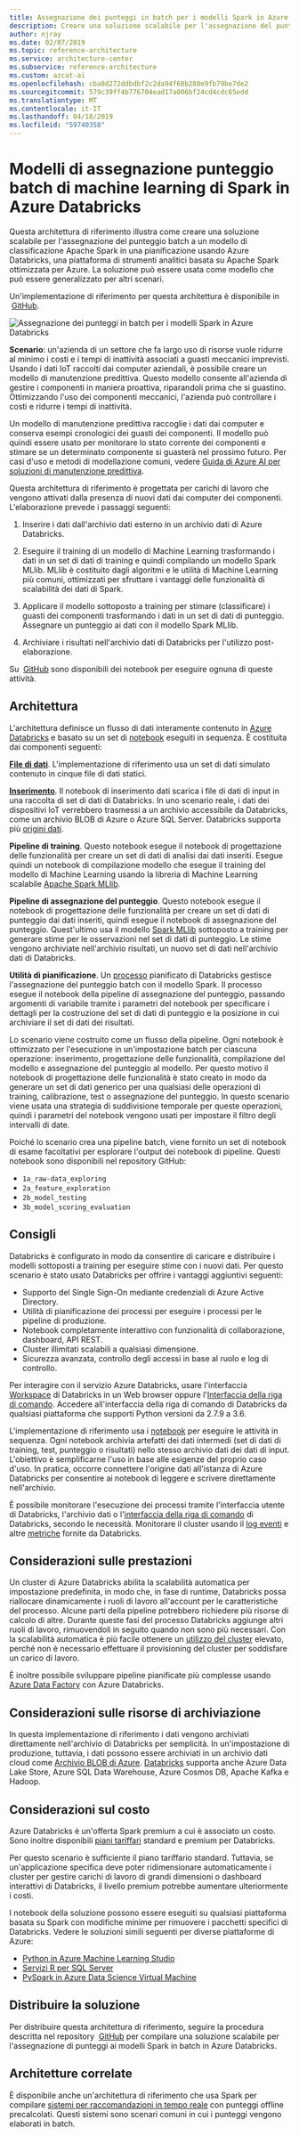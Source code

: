 ```yaml
---
title: Assegnazione dei punteggi in batch per i modelli Spark in Azure Databricks
description: Creare una soluzione scalabile per l'assegnazione del punteggio batch a un modello di classificazione Apache Spark in una pianificazione usando Azure Databricks.
author: njray
ms.date: 02/07/2019
ms.topic: reference-architecture
ms.service: architecture-center
ms.subservice: reference-architecture
ms.custom: azcat-ai
ms.openlocfilehash: cba8d272ddbdbf2c2da94f68b288e9fb79be7de2
ms.sourcegitcommit: 579c39ff4b776704ead17a006bf24cd4cdc65edd
ms.translationtype: MT
ms.contentlocale: it-IT
ms.lasthandoff: 04/18/2019
ms.locfileid: "59740358"
---
```

# <a name="batch-scoring-of-spark-machine-learning-models-on-azure-databricks"></a>Modelli di assegnazione punteggio batch di machine learning di Spark in Azure Databricks

Questa architettura di riferimento illustra come creare una soluzione scalabile per l'assegnazione del punteggio batch a un modello di classificazione Apache Spark in una pianificazione usando Azure Databricks, una piattaforma di strumenti analitici basata su Apache Spark ottimizzata per Azure. La soluzione può essere usata come modello che può essere generalizzato per altri scenari.

Un'implementazione di riferimento per questa architettura è disponibile in  [GitHub][github].

![Assegnazione dei punteggi in batch per i modelli Spark in Azure Databricks](./_images/batch-scoring-spark.png)

**Scenario**: un'azienda di un settore che fa largo uso di risorse vuole ridurre al minimo i costi e i tempi di inattività associati a guasti meccanici imprevisti. Usando i dati IoT raccolti dai computer aziendali, è possibile creare un modello di manutenzione predittiva. Questo modello consente all'azienda di gestire i componenti in maniera proattiva, riparandoli prima che si guastino. Ottimizzando l'uso dei componenti meccanici, l'azienda può controllare i costi e ridurre i tempi di inattività.

Un modello di manutenzione predittiva raccoglie i dati dai computer e conserva esempi cronologici dei guasti dei componenti. Il modello può quindi essere usato per monitorare lo stato corrente dei componenti e stimare se un determinato componente si guasterà nel prossimo futuro. Per casi d'uso e metodi di modellazione comuni, vedere [Guida di Azure AI per soluzioni di manutenzione predittiva][ai-guide].

Questa architettura di riferimento è progettata per carichi di lavoro che vengono attivati dalla presenza di nuovi dati dai computer dei componenti. L'elaborazione prevede i passaggi seguenti:

1. Inserire i dati dall'archivio dati esterno in un archivio dati di Azure Databricks.

2. Eseguire il training di un modello di Machine Learning trasformando i dati in un set di dati di training e quindi compilando un modello Spark MLlib. MLlib è costituito dagli algoritmi e le utilità di Machine Learning più comuni, ottimizzati per sfruttare i vantaggi delle funzionalità di scalabilità dei dati di Spark.

3. Applicare il modello sottoposto a training per stimare (classificare) i guasti dei componenti trasformando i dati in un set di dati di punteggio. Assegnare un punteggio ai dati con il modello Spark MLlib.

4. Archiviare i risultati nell'archivio dati di Databricks per l'utilizzo post-elaborazione.

Su  [GitHub][github] sono disponibili dei notebook per eseguire ognuna di queste attività.

## <a name="architecture"></a>Architettura

L'architettura definisce un flusso di dati interamente contenuto in [Azure Databricks][databricks] e basato su un set di [notebook][notebooks] eseguiti in sequenza. È costituita dai componenti seguenti:

**[File di dati][github]**. L'implementazione di riferimento usa un set di dati simulato contenuto in cinque file di dati statici.

**[Inserimento][notebooks]**. Il notebook di inserimento dati scarica i file di dati di input in una raccolta di set di dati di Databricks. In uno scenario reale, i dati dei dispositivi IoT verrebbero trasmessi a un archivio accessibile da Databricks, come un archivio BLOB di Azure o Azure SQL Server. Databricks supporta più [origini dati][data-sources].

**Pipeline di training**. Questo notebook esegue il notebook di progettazione delle funzionalità per creare un set di dati di analisi dai dati inseriti. Esegue quindi un notebook di compilazione modello che esegue il training del modello di Machine Learning usando la libreria di Machine Learning scalabile [Apache Spark MLlib][mllib].

**Pipeline di assegnazione del punteggio**. Questo notebook esegue il notebook di progettazione delle funzionalità per creare un set di dati di punteggio dai dati inseriti, quindi esegue il notebook di assegnazione del punteggio. Quest'ultimo usa il modello [Spark MLlib][mllib-spark] sottoposto a training per generare stime per le osservazioni nel set di dati di punteggio. Le stime vengono archiviate nell'archivio risultati, un nuovo set di dati nell'archivio dati di Databricks.

**Utilità di pianificazione**. Un [processo][job] pianificato di Databricks gestisce l'assegnazione del punteggio batch con il modello Spark. Il processo esegue il notebook della pipeline di assegnazione del punteggio, passando argomenti di variabile tramite i parametri del notebook per specificare i dettagli per la costruzione del set di dati di punteggio e la posizione in cui archiviare il set di dati dei risultati.

Lo scenario viene costruito come un flusso della pipeline. Ogni notebook è ottimizzato per l'esecuzione in un'impostazione batch per ciascuna operazione: inserimento, progettazione delle funzionalità, compilazione del modello e assegnazione del punteggio al modello. Per questo motivo il notebook di progettazione delle funzionalità è stato creato in modo da generare un set di dati generico per una qualsiasi delle operazioni di training, calibrazione, test o assegnazione del punteggio. In questo scenario viene usata una strategia di suddivisione temporale per queste operazioni, quindi i parametri del notebook vengono usati per impostare il filtro degli intervalli di date.

Poiché lo scenario crea una pipeline batch, viene fornito un set di notebook di esame facoltativi per esplorare l'output dei notebook di pipeline. Questi notebook sono disponibili nel repository GitHub:

- `1a_raw-data_exploring`
- `2a_feature_exploration`
- `2b_model_testing`
- `3b_model_scoring_evaluation`

## <a name="recommendations"></a>Consigli

Databricks è configurato in modo da consentire di caricare e distribuire i modelli sottoposti a training per eseguire stime con i nuovi dati. Per questo scenario è stato usato Databricks per offrire i vantaggi aggiuntivi seguenti:

- Supporto del Single Sign-On mediante credenziali di Azure Active Directory.
- Utilità di pianificazione dei processi per eseguire i processi per le pipeline di produzione.
- Notebook completamente interattivo con funzionalità di collaborazione, dashboard, API REST.
- Cluster illimitati scalabili a qualsiasi dimensione.
- Sicurezza avanzata, controllo degli accessi in base al ruolo e log di controllo.

Per interagire con il servizio Azure Databricks, usare l'interfaccia [Workspace][workspace] di Databricks in un Web browser oppure l'[Interfaccia della riga di comando][cli]. Accedere all'interfaccia della riga di comando di Databricks da qualsiasi piattaforma che supporti Python versioni da 2.7.9 a 3.6.

L'implementazione di riferimento usa i [notebook][notebooks] per eseguire le attività in sequenza. Ogni notebook archivia artefatti dei dati intermedi (set di dati di training, test, punteggio o risultati) nello stesso archivio dati dei dati di input. L'obiettivo è semplificarne l'uso in base alle esigenze del proprio caso d'uso. In pratica, occorre connettere l'origine dati all'istanza di Azure Databricks per consentire ai notebook di leggere e scrivere direttamente nell'archivio.

È possibile monitorare l'esecuzione dei processi tramite l'interfaccia utente di Databricks, l'archivio dati o l'[interfaccia della riga di comando][cli] di Databricks, secondo le necessità. Monitorare il cluster usando il [log eventi][log] e altre [metriche][metrics] fornite da Databricks.

## <a name="performance-considerations"></a>Considerazioni sulle prestazioni

Un cluster di Azure Databricks abilita la scalabilità automatica per impostazione predefinita, in modo che, in fase di runtime, Databricks possa riallocare dinamicamente i ruoli di lavoro all'account per le caratteristiche del processo. Alcune parti della pipeline potrebbero richiedere più risorse di calcolo di altre. Durante queste fasi del processo Databricks aggiunge altri ruoli di lavoro, rimuovendoli in seguito quando non sono più necessari. Con la scalabilità automatica è più facile ottenere un [utilizzo del cluster][cluster] elevato, perché non è necessario effettuare il provisioning del cluster per soddisfare un carico di lavoro.

È inoltre possibile sviluppare pipeline pianificate più complesse usando [Azure Data Factory][adf] con Azure Databricks.

## <a name="storage-considerations"></a>Considerazioni sulle risorse di archiviazione

In questa implementazione di riferimento i dati vengono archiviati direttamente nell'archivio di Databricks per semplicità. In un'impostazione di produzione, tuttavia, i dati possono essere archiviati in un archivio dati cloud come [Archivio BLOB di Azure][blob]. [Databricks][databricks-connect] supporta anche Azure Data Lake Store, Azure SQL Data Warehouse, Azure Cosmos DB, Apache Kafka e Hadoop.

## <a name="cost-considerations"></a>Considerazioni sul costo

Azure Databricks è un'offerta Spark premium a cui è associato un costo. Sono inoltre disponibili [piani tariffari][pricing] standard e premium per Databricks.

Per questo scenario è sufficiente il piano tariffario standard. Tuttavia, se un'applicazione specifica deve poter ridimensionare automaticamente i cluster per gestire carichi di lavoro di grandi dimensioni o dashboard interattivi di Databricks, il livello premium potrebbe aumentare ulteriormente i costi.

I notebook della soluzione possono essere eseguiti su qualsiasi piattaforma basata su Spark con modifiche minime per rimuovere i pacchetti specifici di Databricks. Vedere le soluzioni simili seguenti per diverse piattaforme di Azure:

- [Python in Azure Machine Learning Studio][python-aml]
- [Servizi R per SQL Server][sql-r]
- [PySpark in Azure Data Science Virtual Machine][py-dvsm]

## <a name="deploy-the-solution"></a>Distribuire la soluzione

Per distribuire questa architettura di riferimento, seguire la procedura descritta nel repository  [GitHub][github] per compilare una soluzione scalabile per l'assegnazione di punteggi ai modelli Spark in batch in Azure Databricks.

## <a name="related-architectures"></a>Architetture correlate

È disponibile anche un'architettura di riferimento che usa Spark per compilare [sistemi per raccomandazioni in tempo reale][recommendation] con punteggi offline precalcolati. Questi sistemi sono scenari comuni in cui i punteggi vengono elaborati in batch.

[adf]: https://azure.microsoft.com/blog/operationalize-azure-databricks-notebooks-using-data-factory/
[ai-guide]: /azure/machine-learning/team-data-science-process/cortana-analytics-playbook-predictive-maintenance
[blob]: https://docs.databricks.com/spark/latest/data-sources/azure/azure-storage.html
[cli]: https://docs.databricks.com/user-guide/dev-tools/databricks-cli.html
[cluster]: https://docs.azuredatabricks.net/user-guide/clusters/sizing.html
[databricks]: /azure/azure-databricks/
[databricks-connect]: /azure/azure-databricks/databricks-connect-to-data-sources
[data-sources]: https://docs.databricks.com/spark/latest/data-sources/index.html
[github]: https://github.com/Azure/BatchSparkScoringPredictiveMaintenance
[job]: https://docs.databricks.com/user-guide/jobs.html
[log]: https://docs.databricks.com/user-guide/clusters/event-log.html
[metrics]: https://docs.databricks.com/user-guide/clusters/metrics.html
[mllib]: https://docs.databricks.com/spark/latest/mllib/index.html
[mllib-spark]: https://docs.databricks.com/spark/latest/mllib/index.html#apache-spark-mllib
[notebooks]: https://docs.databricks.com/user-guide/notebooks/index.html
[pricing]: https://azure.microsoft.com/en-us/pricing/details/databricks/
[python-aml]: https://gallery.azure.ai/Notebook/Predictive-Maintenance-Modelling-Guide-Python-Notebook-1
[py-dvsm]: https://gallery.azure.ai/Tutorial/Predictive-Maintenance-using-PySpark
[recommendation]: /azure/architecture/reference-architectures/ai/real-time-recommendation
[sql-r]: https://gallery.azure.ai/Tutorial/Predictive-Maintenance-Modeling-Guide-using-SQL-R-Services-1
[workspace]: https://docs.databricks.com/user-guide/workspace.html
